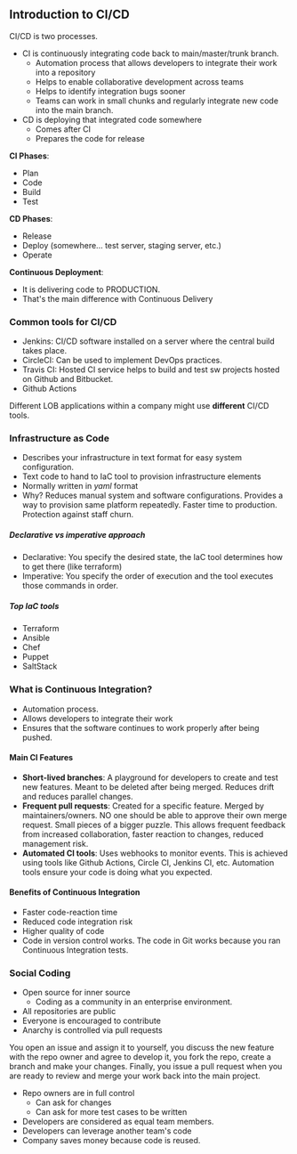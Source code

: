 
## Introduction to CI/CD

CI/CD is two processes. 
- CI is continuously integrating code back to main/master/trunk branch. 
	- Automation process that allows developers to integrate their work into a repository
	- Helps to enable collaborative development across teams
	- Helps to identify integration bugs sooner
	- Teams can work in small chunks and regularly integrate new code into the main branch. 
- CD is deploying that integrated code somewhere
	- Comes after CI
	- Prepares the code for release


**CI Phases**:
- Plan
- Code
- Build
- Test

**CD Phases**:
- Release 
- Deploy (somewhere... test server, staging server, etc.)
- Operate

**Continuous Deployment**:
- It is delivering code to PRODUCTION. 
- That's the main difference with Continuous Delivery

### Common tools for CI/CD
- Jenkins:  CI/CD software installed on a server where the central build takes place.
- CircleCI: Can be used to implement DevOps practices. 
- Travis CI: Hosted CI service helps to build and test sw projects hosted on Github and Bitbucket.
- Github Actions

Different LOB applications within a company might use **different** CI/CD tools.

### Infrastructure as Code

- Describes your infrastructure in text format for easy system configuration. 
- Text code to hand to IaC tool to provision infrastructure elements
- Normally written in *yaml* format
- Why? Reduces manual system and software configurations. Provides a way to provision same platform repeatedly. Faster time to production. Protection against staff churn. 
##### Declarative vs imperative approach
- Declarative: You specify the desired state, the IaC tool determines how to get there (like terraform)
- Imperative: You specify the order of execution and the tool executes those commands in order. 

##### Top IaC tools

- Terraform
- Ansible
- Chef
- Puppet
- SaltStack


### What is Continuous Integration?

- Automation process. 
- Allows developers to integrate their work
- Ensures that the software continues to work properly after being pushed. 

#### Main CI Features 
- **Short-lived branches**: A playground for developers to create and test new features. Meant to be deleted after being merged. Reduces drift and reduces parallel changes. 
- **Frequent pull requests**: Created for a specific feature. Merged by maintainers/owners. NO one should be able to approve their own merge request. Small pieces of a bigger puzzle. This allows frequent feedback from increased collaboration, faster reaction to changes, reduced management risk. 
- **Automated CI tools**: Uses webhooks to monitor events. This is achieved using tools like Github Actions, Circle CI, Jenkins CI, etc. Automation tools ensure your code is doing what you expected.

#### Benefits of Continuous Integration
- Faster code-reaction time
- Reduced code integration risk
- Higher quality of code
- Code in version control works. The code in Git works because you ran Continuous Integration tests. 

### Social Coding

- Open source for inner source
	- Coding as a community in an enterprise environment. 
- All repositories are public
- Everyone is encouraged to contribute
- Anarchy is controlled via pull requests

You open an issue and assign it to yourself, you discuss the new feature with the repo owner and agree to develop it, you fork the repo, create a branch and make your changes. Finally, you issue a pull request when you are ready to review and merge your work back into the main project. 

- Repo owners are in full control
	- Can ask for changes 
	- Can ask for more test cases to be written
- Developers are considered as equal team members. 
- Developers can leverage another team's code
- Company saves money because code is reused. 

